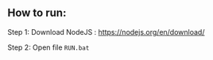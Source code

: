 ## How to run:

Step 1: Download NodeJS : https://nodejs.org/en/download/

Step 2: Open file `RUN.bat`
